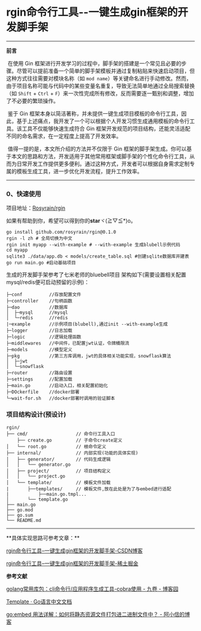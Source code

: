# rgin命令行工具--一键生成gin框架的开发脚手架

<hr>

**前言**

​		在使用 Gin 框架进行开发学习的过程中，脚手架的搭建是一个常见且必要的步骤。尽管可以提前准备一个简单的脚手架模板并通过复制粘贴来快速启动项目，但这种方式往往需要对模块名称（如 `mod name`）等关键命名进行手动修改。然而，由于项目名称可能与代码中的某些变量名重复，导致无法简单地通过全局搜索替换（如 `Shift` + `Ctrl` + `F`）来一次性完成所有修改，反而需要逐一甄别和调整，增加了不必要的繁琐操作。

​		鉴于 Gin 框架本身以简洁著称，并未提供一键生成项目模板的命令行工具，因此，基于上述痛点，我开发了一个可以根据个人开发习惯生成通用模板的命令行工具。该工具不仅能够快速生成符合 Gin 框架开发规范的项目结构，还能灵活适配不同的命名需求，在一定程度上提高了开发效率。

​		值得一提的是，本文所介绍的方法并不仅限于 Gin 框架的脚手架生成。你可以基于本文的思路和方法，开发适用于其他常用框架或脚手架的个性化命令行工具，从而为日常开发工作提供更多便利。通过这种方式，开发者可以根据自身需求定制专属的模板生成工具，进一步优化开发流程，提升工作效率。

<hr>

### 0、快速使用

项目地址：[Rosyrain/rgin](https://github.com/Rosyrain/rgin/tree/main)

如果有帮助到你，希望可以得到你的**star**ヾ(≧▽≦*)o。

```shell
go install github.com/rosyrain/rgin@0.1.0
rgin -l zh # 全局切换为中文
rgin init myapp --with-example # --with-example 生成blubell示例代码
cd myapp
sqlite3 ./data/app.db < models/create_table.sql #创建sqlite数据库并建表
go run main.go #启动基础项目
```

生成的开发脚手架参考了七米老师的bluebell项目  架构如下(需要设置相关配置mysql/redis便可启动预留的示例)：

```
├─conf			//存放配置文件
├─controller	//句柄函数
├─dao			//数据库
│  ├─mysql		//mysql
│  └─redis		//redis
|─example       //示例项目(blubell),通过init --with-example生成
├─logger		//日志加载
├─logic			//逻辑处理函数
├─middlewares	//中间件，已配置jwt认证，令牌桶限流
├─models		//模型定义
├─pkg			//第三方库调用，jwt的具体相关功能实现，snowflask算法
│  ├─jwt
│  └─snowflask
├─router		//路由设置
├─settings		//配置加载
├─main.go		//启动入口，相关配置初始化
├─DOckerfile    //docker部署
└─wait-for.sh   //docker部署时调用的验证脚本
```

### 项目结构设计(预设计)

```
rgin/
├── cmd/                  // 命令行工具入口
    ├── create.go		  // 子命令create定义
│   └── root.go			  // 根命令定义
├── internal/             // 内部实现(功能的具体实现)
│   ├── generator/        // 代码生成逻辑
│   │   └── generator.go
│   ├── project/          // 项目结构定义
│   │   └── project.go
│   └── template/         // 模板文件加载
|       ├──templates/     // 模板文件,放在此处是为了与embed进行适配
|			├──main.go.tmpl...
│       └── template.go
├── main.go
├── go.mod
├── go.sum
└── README.md
```

<hr>
**具体实现思路可参考文章：**

[rgin命令行工具–一键生成gin框架的开发脚手架-CSDN博客](https://blog.csdn.net/meng7000/article/details/145829359)

[rgin命令行工具–一键生成gin框架的开发脚手架-稀土掘金](https://juejin.cn/spost/7474781404163522611)

**参考文献**

[golang常用库包：cli命令行/应用程序生成工具-cobra使用 - 九卷 - 博客园](https://www.cnblogs.com/jiujuan/p/15487918.html)

[Template · Go语言中文文档](https://www.topgoer.com/常用标准库/template.html)

[go:embed 用法详解：如何将静态资源文件打包进二进制文件中？ - 阿小信的博客](https://blog.axiaoxin.com/post/go-embed/)

